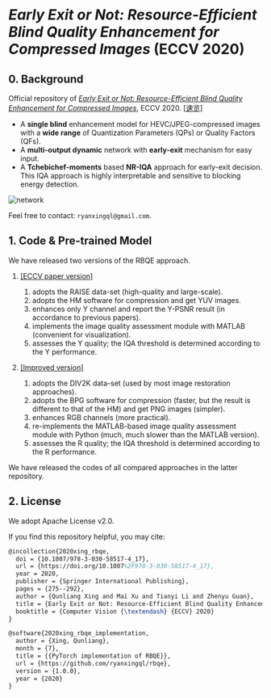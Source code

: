 # *Early Exit or Not: Resource-Efficient Blind Quality Enhancement for Compressed Images* (ECCV 2020)

## 0. Background

Official repository of [*Early Exit or Not: Resource-Efficient Blind Quality Enhancement for Compressed Images*](https://arxiv.org/abs/2006.16581), ECCV 2020. [[速览]](https://github.com/ryanxingql/blog/blob/main/posts/rbqe.md)

- A **single blind** enhancement model for HEVC/JPEG-compressed images with a **wide range** of Quantization Parameters (QPs) or Quality Factors (QFs).
- A **multi-output dynamic** network with **early-exit** mechanism for easy input.
- A **Tchebichef-moments** based **NR-IQA** approach for early-exit decision. This IQA approach is highly interpretable and sensitive to blocking energy detection.

![network](https://user-images.githubusercontent.com/34084019/105739729-637dd200-5f73-11eb-923a-bb67ee9959eb.png)

Feel free to contact: `ryanxingql@gmail.com`.

## 1. Code & Pre-trained Model

We have released two versions of the RBQE approach.

1. [[ECCV paper version]](https://github.com/ryanxingql/rbqe/tree/34c961d4df7dea3882297601836b245d0b552739)
   1. adopts the RAISE data-set (high-quality and large-scale).
   2. adopts the HM software for compression and get YUV images.
   3. enhances only Y channel and report the Y-PSNR result (in accordance to previous papers).
   4. implements the image quality assessment module with MATLAB (convenient for visualization).
   5. assesses the Y quality; the IQA threshold is determined according to the Y performance.

2. [[Improved version]](https://github.com/ryanxingql/powerqe)
   1. adopts the DIV2K data-set (used by most image restoration approaches).
   2. adopts the BPG software for compression (faster, but the result is different to that of the HM) and get PNG images (simpler).
   3. enhances RGB channels (more practical).
   4. re-implements the MATLAB-based image quality assessment module with Python (much, much slower than the MATLAB version).
   5. assesses the R quality; the IQA threshold is determined according to the R performance.

We have released the codes of all compared approaches in the latter repository.

## 2. License

We adopt Apache License v2.0.

If you find this repository helpful, you may cite:

```tex
@incollection{2020xing_rbqe,
  doi = {10.1007/978-3-030-58517-4_17},
  url = {https://doi.org/10.1007%2F978-3-030-58517-4_17},
  year = 2020,
  publisher = {Springer International Publishing},
  pages = {275--292},
  author = {Qunliang Xing and Mai Xu and Tianyi Li and Zhenyu Guan},
  title = {Early Exit or Not: Resource-Efficient Blind Quality Enhancement for Compressed Images},
  booktitle = {Computer Vision {\textendash} {ECCV} 2020}
}

@software{2020xing_rbqe_implementation,
  author = {Xing, Qunliang},
  month = {7},
  title = {{PyTorch implementation of RBQE}},
  url = {https://github.com/ryanxingql/rbqe},
  version = {1.0.0},
  year = {2020}
}
```
